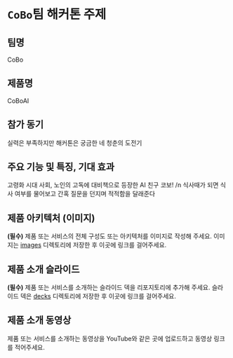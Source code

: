 # `CoBo`팀 해커톤 주제

## 팀명

CoBo

## 제품명

CoBoAI

## 참가 동기

실력은 부족하지만 해커톤은 궁금한 네 청춘의 도전기

## 주요 기능 및 특징, 기대 효과

고령화 시대 사회, 노인의 고독에 대비책으로 등장한 AI 친구 코보! /n
식사때가 되면 식사 여부를 물어보고 간혹 질문을 던지며 적적함을 달래준다

## 제품 아키텍처 (이미지)

**(필수)** 제품 또는 서비스의 전체 구성도 또는 아키텍처를 이미지로 작성해 주세요. 이미지는 [images](./images) 디렉토리에 저장한 후 이곳에 링크를 걸어주세요.

## 제품 소개 슬라이드

**(필수)** 제품 또는 서비스를 소개하는 슬라이드 덱을 리포지토리에 추가해 주세요. 슬라이드 덱은 [decks](./decks) 디렉토리에 저장한 후 이곳에 링크를 걸어주세요.

## 제품 소개 동영상

제품 또는 서비스를 소개하는 동영상을 YouTube와 같은 곳에 업로드하고 동영상 링크를 적어주세요.
